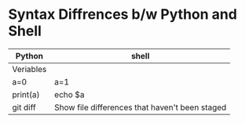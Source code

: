 # Syntax Diffrences b/w Python and Shell
| Python | shell |
| --- | --- |
|Veriables|
|a=0|a=1|
|print(a)|echo $a|
| git diff | Show file differences that haven't been staged |
